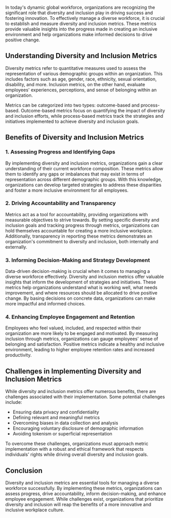 
In today's dynamic global workforce, organizations are recognizing the significant role that diversity and inclusion play in driving success and fostering innovation. To effectively manage a diverse workforce, it is crucial to establish and measure diversity and inclusion metrics. These metrics provide valuable insights into the progress made in creating an inclusive environment and help organizations make informed decisions to drive positive change.

Understanding Diversity and Inclusion Metrics
---------------------------------------------

Diversity metrics refer to quantitative measures used to assess the representation of various demographic groups within an organization. This includes factors such as age, gender, race, ethnicity, sexual orientation, disability, and more. Inclusion metrics, on the other hand, evaluate employees' experiences, perceptions, and sense of belonging within an organization.

Metrics can be categorized into two types: outcome-based and process-based. Outcome-based metrics focus on quantifying the impact of diversity and inclusion efforts, while process-based metrics track the strategies and initiatives implemented to achieve diversity and inclusion goals.

Benefits of Diversity and Inclusion Metrics
-------------------------------------------

### 1. Assessing Progress and Identifying Gaps

By implementing diversity and inclusion metrics, organizations gain a clear understanding of their current workforce composition. These metrics allow them to identify any gaps or imbalances that may exist in terms of representation across different demographic groups. With this knowledge, organizations can develop targeted strategies to address these disparities and foster a more inclusive environment for all employees.

### 2. Driving Accountability and Transparency

Metrics act as a tool for accountability, providing organizations with measurable objectives to strive towards. By setting specific diversity and inclusion goals and tracking progress through metrics, organizations can hold themselves accountable for creating a more inclusive workplace. Additionally, transparency in reporting these metrics demonstrates an organization's commitment to diversity and inclusion, both internally and externally.

### 3. Informing Decision-Making and Strategy Development

Data-driven decision-making is crucial when it comes to managing a diverse workforce effectively. Diversity and inclusion metrics offer valuable insights that inform the development of strategies and initiatives. These metrics help organizations understand what is working well, what needs improvement, and where resources should be allocated to drive positive change. By basing decisions on concrete data, organizations can make more impactful and informed choices.

### 4. Enhancing Employee Engagement and Retention

Employees who feel valued, included, and respected within their organization are more likely to be engaged and motivated. By measuring inclusion through metrics, organizations can gauge employees' sense of belonging and satisfaction. Positive metrics indicate a healthy and inclusive environment, leading to higher employee retention rates and increased productivity.

Challenges in Implementing Diversity and Inclusion Metrics
----------------------------------------------------------

While diversity and inclusion metrics offer numerous benefits, there are challenges associated with their implementation. Some potential challenges include:

* Ensuring data privacy and confidentiality
* Defining relevant and meaningful metrics
* Overcoming biases in data collection and analysis
* Encouraging voluntary disclosure of demographic information
* Avoiding tokenism or superficial representation

To overcome these challenges, organizations must approach metric implementation with a robust and ethical framework that respects individuals' rights while driving overall diversity and inclusion goals.

Conclusion
----------

Diversity and inclusion metrics are essential tools for managing a diverse workforce successfully. By implementing these metrics, organizations can assess progress, drive accountability, inform decision-making, and enhance employee engagement. While challenges exist, organizations that prioritize diversity and inclusion will reap the benefits of a more innovative and inclusive workplace culture.
